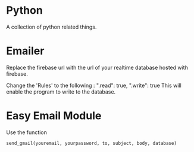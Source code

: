 # Python
A collection of python related things.

# Emailer
Replace the firebase url with the url of your realtime database hosted with firebase.

Change the 'Rules' to the following :
    ".read": true,
    ".write": true
This will enable the program to write to the database.

# Easy Email Module
Use the function
```python
send_gmail(youremail, yourpassword, to, subject, body, database)
```

